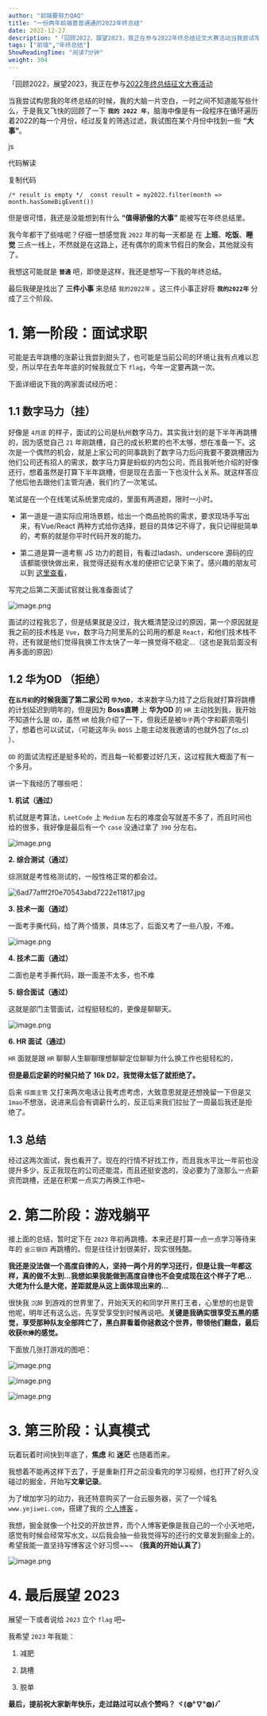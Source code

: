 ```yaml
---
author: "前端要努力QAQ"
title: "一份两年前端普普通通的2022年终总结"
date: 2022-12-27
description: "「回顾2022，展望2023，我正在参与2022年终总结征文大赛活动当我尝试写年终总结的时候，我的大脑一片空白，一时之间不知道写些什么，于是我又飞快的回顾了一下我的2022年，就像一段程序在脑"
tags: ["前端","年终总结"]
ShowReadingTime: "阅读7分钟"
weight: 304
---
```

「回顾2022，展望2023，我正在参与[2022年终总结征文大赛活动](https://juejin.cn/post/7172462429929111559 "https://juejin.cn/post/7172462429929111559")

当我尝试构思我的年终总结的时候，我的大脑一片空白，一时之间不知道能写些什么，于是我又飞快的回顾了一下 **`我的 2022 年`**，脑海中像是有一段程序在循环遍历着2022的每一个月份，经过反复的筛选过滤，我试图在某个月份中找到一些 **“大事”**。

js

 代码解读

复制代码

`/* result is empty */  const result = my2022.filter(month => month.hasSomeBigEvent())`

但是很可惜，我还是没能想到有什么 **“值得骄傲的大事”** 能被写在年终总结里。

我今年都干了些啥呢？仔细一想感觉我 `2022` 年的每一天都是 在 **上班**、**吃饭**、**睡觉** 三点一线上，不然就是在这路上，还有偶尔的周末节假日的聚会，其他就没有了。

我想这可能就是 **`普通`** 吧，即使是这样，我还是想写一下我的年终总结。

最后我硬是找出了 **三件小事** 来总结 `我的2022年` 。这三件小事正好将 **`我的2022年`** 分成了三个阶段。

1\. 第一阶段：面试求职
=============

可能是去年跳槽的涨薪让我尝到甜头了，也可能是当前公司的环境让我有点难以忍受，所以早在去年年底的时候我就立下 `flag`，今年一定要再跳一次。

下面详细说下我的两家面试经历吧：

1.1 数字马力（挂）
-----------

好像是 `4月底` 的样子，面试的公司是杭州数字马力。其实我计划的是下半年再跳槽的，因为感觉自己 `21` 年刚跳槽，自己的成长积累的也不太够，想在准备一下。这次是一个偶然的机会，就是上家公司的同事跳到了数字马力后问我要不要跳槽因为他们公司还有招人的需求，数字马力算是蚂蚁的内包公司，而且我听他介绍的好像还行，想着虽然是打算下半年跳槽，但是现在去面一下也没什么关系。就这样答应了他后他去跟他们主管沟通，我们约了一次笔试。

笔试是在一个在线笔试系统里完成的，里面有两道题，限时一小时。

*   第一道是一道实际应用场景题，给出一个商品抢购的需求，要求现场手写出来，有Vue/React 两种方式给你选择，题目的具体记不得了，我只记得挺简单的，考察的就是你平时代码开发的能力。
    
*   第二道是算一道考察 JS 功力的题目，有看过ladash、underscore 源码的应该都能很快做出来，我觉得还挺有水准的便把它记录下来了。感兴趣的朋友可以到 [这里查看](https://juejin.cn/post/7091530998281666574 "https://juejin.cn/post/7091530998281666574")，
    

写完之后第二天面试官就让我准备面试了

![image.png](https://p3-juejin.byteimg.com/tos-cn-i-k3u1fbpfcp/d865e95a03ed47e5bd4debb9abc341e9~tplv-k3u1fbpfcp-zoom-in-crop-mark:1512:0:0:0.awebp?)

面试的过程我忘了，但是结果就是没过，我大概清楚没过的原因，第一个原因就是我之前的技术栈是 `Vue`，数字马力阿里系的公司用的都是 `React`，和他们技术栈不符，还有就是他们觉得我换工作太快了一年一换觉得不稳定...（这也是我后面没有再多面的原因）

1.2 华为OD （拒绝）
-------------

**在`五月初`的时候我面了第二家公司 `华为OD`**，本来数字马力挂了之后我就打算将跳槽的计划延迟到明年的，但是因为 **Boss直聘** 上 **华为OD** 的 `HR` 主动找到我，我开始不知道什么是 `OD`，虽然 `HR` 给我介绍了一下，但我还是被`华子`两个字和薪资吸引了，想着也可以试试，（可能这年头 `BOSS` 上能主动发我邀请的也就外包了(ಥ\_ಥ) ）、

`OD` 的面试流程还是挺多轮的，而且每一轮都要过好几天，这过程我大概面了有一个多月。

讲一下我经历了哪些吧：

**1\. 机试（通过）**

机试就是考算法，`LeetCode` 上 `Medium` 左右的难度会写就差不多了，而且时间也给的很多，我好像是最后有一个 `case` 没通过拿了 `390` 分左右。

![image.png](https://p9-juejin.byteimg.com/tos-cn-i-k3u1fbpfcp/df9c1b6ec1144429abd9b961a5f263cd~tplv-k3u1fbpfcp-zoom-in-crop-mark:1512:0:0:0.awebp?)

**2\. 综合测试（通过）**

综测就是考性格测试的，一般性格正常的都会过。

![6ad77afff2f0e70543abd7222e11817.jpg](https://p6-juejin.byteimg.com/tos-cn-i-k3u1fbpfcp/e16ca6a8f62e47419ba3f7b77f66d67c~tplv-k3u1fbpfcp-zoom-in-crop-mark:1512:0:0:0.awebp?)

**3\. 技术一面（通过）**

一面考手撕代码，给了两个情景，具体忘了，后面又考了一些八股，不难。

![image.png](https://p1-juejin.byteimg.com/tos-cn-i-k3u1fbpfcp/8a4a121ca8b8440f8fc96e5e51dbe0b6~tplv-k3u1fbpfcp-zoom-in-crop-mark:1512:0:0:0.awebp?)

**4\. 技术二面（通过）**

二面也是考手撕代码，跟一面差不太多，也不难

**5\. 综合面试（通过）**

这就是部门主管面试，过程挺轻松的，更像是聊聊天。

![image.png](https://p6-juejin.byteimg.com/tos-cn-i-k3u1fbpfcp/aa352069e7aa4943828616ba22076621~tplv-k3u1fbpfcp-zoom-in-crop-mark:1512:0:0:0.awebp?)

**6\. HR 面试（通过）**

`HR` 面就是跟 `HR` 聊聊人生聊聊理想聊聊定位聊聊为什么换工作也挺轻松的，

**但是最后定薪的时候只给了 16k D2，我觉得太低了就拒绝了。**

后来 `综面主管` 又打来两次电话让我考虑考虑，大致意思就是还想挽留一下但是又 `1mao`不想涨，说进来后会有调薪什么的，反正后来我们拉扯了一周最后我还是拒绝了。

1.3 总结
------

经过这两次面试，我也看开了。现在的行情不好找工作，而且我水平比一年前也没提升多少，反正我现在的公司还能混，而且还挺安逸的，没必要为了涨那么一点薪资而跳槽，还是在积累一点实力再换工作吧~

2\. 第二阶段：游戏躺平
=============

接上面的总结，暂时定下在 `2023` 年初再跳槽。本来还是打算一点一点学习等待来年的 `金三银四` 再跳槽的。但是往往计划很美好，现实很残酷。

**我还是没法做一个高度自律的人，坚持一两个月的学习还行，但是让我一年都这样，真的做不太到...我想如果我能做到高度自律也不会变成现在这个样子了吧...大佬为什么是大佬，差距就是从这上面体现出来的...**

很快我 `沉醉` 到游戏的世界里了，开始天天的和同学开黑打王者，心里想的也是管他呢，明年还有这么远，先享受享受到时候再说吧。**关键是我确实很享受五黑的感觉，享受那种队友全部阵亡了，黑白屏看着你拯救这个世界，带领他们翻盘，最后收获`吹捧`的感觉。**

下面放几张打游戏的图吧：

![image.png](https://p9-juejin.byteimg.com/tos-cn-i-k3u1fbpfcp/65f5269b6121403797d18063552eb154~tplv-k3u1fbpfcp-zoom-in-crop-mark:1512:0:0:0.awebp?)

![image.png](https://p1-juejin.byteimg.com/tos-cn-i-k3u1fbpfcp/ad7e0247b33641869ddcd39a29c11752~tplv-k3u1fbpfcp-zoom-in-crop-mark:1512:0:0:0.awebp?)

![image.png](https://p3-juejin.byteimg.com/tos-cn-i-k3u1fbpfcp/2e89e15de6394ed4a0dc1a5336e13a80~tplv-k3u1fbpfcp-zoom-in-crop-mark:1512:0:0:0.awebp?)

3\. 第三阶段：认真模式
=============

玩着玩着时间快到年底了，**焦虑** 和 **迷茫** 也随着而来。

我想着不能再这样下去了，于是重新打开之前没看完的学习视频，也打开了好久没碰过的掘金，开始写**文章记录**。

为了增加学习的动力，我还特意购买了一台云服务器，买了一个域名 `www.yejiwei.com`，搭建了我的 [个人博客](https://link.juejin.cn?target=https%3A%2F%2Fyejiwei.com%2F "https://yejiwei.com/") 。

我想，掘金就像一个社交的开放世界，而个人博客更像是我自己的一个小天地吧，感觉有时候会经常写水文，以后我会抽一些我觉得写的还行的文章发到掘金上的，希望我能一直坚持写博客这个好习惯~~~ **（我真的开始认真了）**

![image.png](https://p6-juejin.byteimg.com/tos-cn-i-k3u1fbpfcp/94bfac976ef84699a6f71962a331c456~tplv-k3u1fbpfcp-zoom-in-crop-mark:1512:0:0:0.awebp?)

4\. 最后展望 2023
=============

展望一下或者说给 `2023` 立个 `flag` 吧~

我希望 `2023` 年我能：

1.  减肥
    
2.  跳槽
    
3.  脱单
    

**最后，提前祝大家新年快乐，走过路过可以点个赞吗？ ヾ(◍°∇°◍)ﾉﾞ**